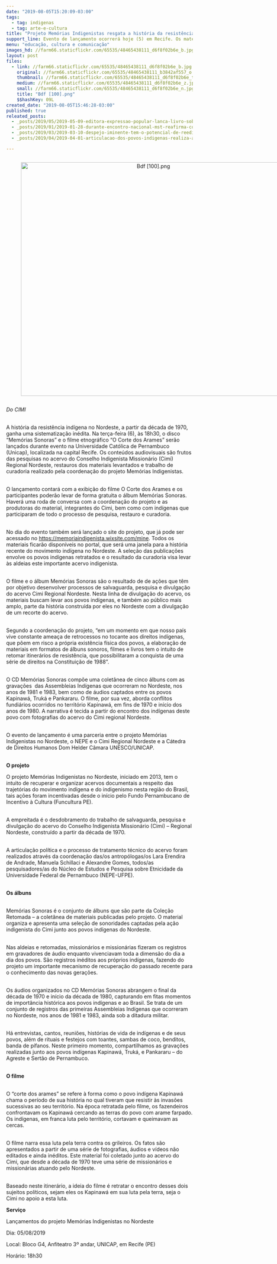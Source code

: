 ```yaml
---
date: "2019-08-05T15:20:09-03:00"
tags:
  - tag: indigenas
  - tag: arte-e-cultura
title: "Projeto Memórias Indigenistas resgata a história da resistência indígena no NE "
support_line: Evento de lançamento ocorrerá hoje (5) em Recife. Os materiais audiovisuais poderão ser acessados de forma gratuita no site do projeto
menu: "educação, cultura e comunicação"
images_hd: //farm66.staticflickr.com/65535/48465438111_d6f8f02b6e_b.jpg
layout: post
files:
  - link: //farm66.staticflickr.com/65535/48465438111_d6f8f02b6e_b.jpg
    original: //farm66.staticflickr.com/65535/48465438111_b3842af557_o.png
    thumbnail: //farm66.staticflickr.com/65535/48465438111_d6f8f02b6e_t.jpg
    medium: //farm66.staticflickr.com/65535/48465438111_d6f8f02b6e_z.jpg
    small: //farm66.staticflickr.com/65535/48465438111_d6f8f02b6e_n.jpg
    title: "Bdf [100].png"
    $$hashKey: 09L
created_date: "2019-08-05T15:46:28-03:00"
published: true
releated_posts:
  - _posts/2019/05/2019-05-09-editora-expressao-popular-lanca-livro-sobre-a-importancia-da-preservacao-de-sementes.md
  - _posts/2019/01/2019-01-28-durante-encontro-nacional-mst-reafirma-compromisso-com-luta-indigena-e-quilombola.md
  - _posts/2019/03/2019-03-10-despejo-iminente-tem-o-potencial-de-reeditar-confronto-que-terminou-com-a-morte-de-oziel-terena.md
  - _posts/2019/04/2019-04-01-articulacao-dos-povos-indigenas-realiza-acampamento-em-brasilia.md

---
```

<div style="text-align:center">
<figure class="image" style="display:inline-block"><img alt="Bdf [100].png" height="632" src="//farm66.staticflickr.com/65535/48465438111_d6f8f02b6e_b.jpg" width="700" />
<figcaption></figcaption>
</figure>
</div>

<p><em>Do CIMI</em></p>

<p><br />
A hist&oacute;ria da resist&ecirc;ncia ind&iacute;gena no Nordeste, a partir da d&eacute;cada de 1970, ganha uma sistematiza&ccedil;&atilde;o in&eacute;dita. Na ter&ccedil;a-feira (6), &agrave;s 18h30, o disco &ldquo;Mem&oacute;rias Sonoras&rdquo; e o filme etnogr&aacute;fico &ldquo;O Corte dos Arames&rdquo; ser&atilde;o lan&ccedil;ados durante evento na Universidade Cat&oacute;lica de Pernambuco (Unicap), localizada na capital Recife. Os conte&uacute;dos audiovisuais s&atilde;o frutos das pesquisas no acervo do Conselho Indigenista Mission&aacute;rio (Cimi) Regional Nordeste, restauros dos materiais levantados e trabalho de curadoria realizado pela coordena&ccedil;&atilde;o do projeto Mem&oacute;rias Indigenistas.</p>

<p><br />
O lan&ccedil;amento contar&aacute; com a exibi&ccedil;&atilde;o do filme O Corte dos Arames e os participantes poder&atilde;o levar de forma gratuita o &aacute;lbum Mem&oacute;rias Sonoras. Haver&aacute; uma roda de conversa com a coordena&ccedil;&atilde;o do projeto e as produtoras do material, integrantes do Cimi, bem como com ind&iacute;genas que participaram de todo o processo de pesquisa, restauro e curadoria.</p>

<p><br />
No dia do evento tamb&eacute;m ser&aacute; lan&ccedil;ado o site do projeto, que j&aacute; pode ser acessado no <a href="https://memoriaindigenista.wixsite.com/mine">https://memoriaindigenista.wixsite.com/mine</a>. Todos os materiais ficar&atilde;o dispon&iacute;veis no portal, que ser&aacute; uma janela para a hist&oacute;ria recente do movimento ind&iacute;gena no Nordeste. A sele&ccedil;&atilde;o das publica&ccedil;&otilde;es envolve os povos ind&iacute;genas retratados e o resultado da curadoria visa levar &agrave;s aldeias este importante acervo indigenista.</p>

<p><br />
O filme e o &aacute;lbum Mem&oacute;rias Sonoras s&atilde;o o resultado de de a&ccedil;&otilde;es que t&ecirc;m por objetivo desenvolver processos de salvaguarda, pesquisa e divulga&ccedil;&atilde;o do acervo Cimi Regional Nordeste. Nesta linha de divulga&ccedil;&atilde;o do acervo, os materiais buscam levar aos povos ind&iacute;genas, e tamb&eacute;m ao p&uacute;blico mais amplo, parte da hist&oacute;ria constru&iacute;da por eles no Nordeste com a divulga&ccedil;&atilde;o de um recorte do acervo.</p>

<p><br />
Segundo a coordena&ccedil;&atilde;o do projeto, &ldquo;em um momento em que nosso pa&iacute;s vive constante amea&ccedil;a de retrocessos no tocante aos direitos ind&iacute;genas, que p&otilde;em em risco a pr&oacute;pria exist&ecirc;ncia f&iacute;sica dos povos, a elabora&ccedil;&atilde;o de materiais em formatos de &aacute;lbuns sonoros, filmes e livros tem o intuito de retomar itiner&aacute;rios de resist&ecirc;ncia, que possibilitaram a conquista de uma s&eacute;rie de direitos na Constitui&ccedil;&atilde;o de 1988&rdquo;.</p>

<p><br />
O CD Mem&oacute;rias Sonoras comp&otilde;e uma colet&acirc;nea de cinco &aacute;lbuns com as grava&ccedil;&otilde;es&nbsp; das Assembleias Ind&iacute;genas que ocorreram no Nordeste, nos anos de 1981 e 1983, bem como de &aacute;udios captados entre os povos Kapinaw&aacute;, Truk&aacute; e Pankararu. O filme, por sua vez, aborda conflitos fundi&aacute;rios ocorridos no territ&oacute;rio Kapinaw&aacute;, em fins de 1970 e in&iacute;cio dos anos de 1980. A narrativa &eacute; tecida a partir do encontro dos ind&iacute;genas deste povo com fotografias do acervo do Cimi regional Nordeste.</p>

<p><br />
O evento de lan&ccedil;amento &eacute; uma parceria entre o projeto Mem&oacute;rias Indigenistas no Nordeste, o NEPE e o Cimi Regional Nordeste e a C&aacute;tedra de Direitos Humanos Dom Helder C&acirc;mara UNESCO/UNICAP.<br />
&nbsp;</p>

<p><strong>O projeto</strong></p>

<p>O projeto Mem&oacute;rias Indigenistas no Nordeste, iniciado em 2013, tem o intuito de recuperar e organizar acervos documentais a respeito das trajet&oacute;rias do movimento ind&iacute;gena e do indigenismo nesta regi&atilde;o do Brasil, tais a&ccedil;&otilde;es foram incentivadas desde o in&iacute;cio pelo Fundo Pernambucano de Incentivo &agrave; Cultura (Funcultura PE).<br />
&nbsp;</p>

<p>A empreitada &eacute; o desdobramento do trabalho de salvaguarda, pesquisa e divulga&ccedil;&atilde;o do acervo do Conselho Indigenista Mission&aacute;rio (Cimi) &ndash; Regional Nordeste, constru&iacute;do a partir da d&eacute;cada de 1970.<br />
&nbsp;</p>

<p>A articula&ccedil;&atilde;o pol&iacute;tica e o processo de tratamento t&eacute;cnico do acervo foram realizados atrav&eacute;s da coordena&ccedil;&atilde;o das/os antrop&oacute;logas/os Lara Erendira de Andrade, Manuela Schillaci e Alexandre Gomes, todos/as pesquisadores/as do N&uacute;cleo de Estudos e Pesquisa sobre Etnicidade da Universidade Federal de Pernambuco (NEPE-UFPE).</p>

<p><br />
<strong>Os &aacute;lbuns</strong><br />
&nbsp;</p>

<p>Mem&oacute;rias Sonoras &eacute; o conjunto de &aacute;lbuns que s&atilde;o parte da Cole&ccedil;&atilde;o Retomada &ndash; a colet&acirc;nea de materiais publicadas pelo projeto. O material organiza e apresenta uma sele&ccedil;&atilde;o de sonoridades captadas pela a&ccedil;&atilde;o indigenista do Cimi junto aos povos ind&iacute;genas do Nordeste.</p>

<p><br />
Nas aldeias e retomadas, mission&aacute;rios e mission&aacute;rias fizeram os registros em gravadores de &aacute;udio enquanto vivenciavam toda a dimens&atilde;o do dia a dia dos povos. S&atilde;o registros in&eacute;ditos aos pr&oacute;prios ind&iacute;genas, fazendo do projeto um importante mecanismo de recupera&ccedil;&atilde;o do passado recente para o conhecimento das novas gera&ccedil;&otilde;es.</p>

<p><br />
Os &aacute;udios organizados no CD Mem&oacute;rias Sonoras abrangem o final da d&eacute;cada de 1970 e in&iacute;cio da d&eacute;cada de 1980, capturando em fitas momentos de import&acirc;ncia hist&oacute;rica aos povos ind&iacute;genas e ao Brasil. Se trata de um conjunto de registros das primeiras Assembleias Ind&iacute;genas que ocorreram no Nordeste, nos anos de 1981 e 1983, ainda sob a ditadura militar.</p>

<p><br />
H&aacute; entrevistas, cantos, reuni&otilde;es, hist&oacute;rias de vida de ind&iacute;genas e de seus povos, al&eacute;m de rituais e festejos com toantes, sambas de coco, benditos, banda de p&iacute;fanos. Neste primeiro momento, compartilhamos as grava&ccedil;&otilde;es realizadas junto aos povos ind&iacute;genas Kapinaw&aacute;, Truk&aacute;, e Pankararu &ndash; do Agreste e Sert&atilde;o de Pernambuco.</p>

<p><br />
<strong>O filme</strong></p>

<p><br />
O &ldquo;corte dos arames&rdquo; se refere &agrave; forma como o povo ind&iacute;gena Kapinaw&aacute; chama o per&iacute;odo de sua hist&oacute;ria no qual tiveram que resistir &agrave;s invas&otilde;es sucessivas ao seu territ&oacute;rio. Na &eacute;poca retratada pelo filme, os fazendeiros confrontavam os Kapinaw&aacute; cercando as terras do povo com arame farpado. Os ind&iacute;genas, em franca luta pelo territ&oacute;rio, cortavam e queimavam as cercas.</p>

<p><br />
O filme narra essa luta pela terra contra os grileiros. Os fatos s&atilde;o apresentados a partir de uma s&eacute;rie de fotografias, &aacute;udios e v&iacute;deos n&atilde;o editados e ainda in&eacute;ditos. Este material foi coletado junto ao acervo do Cimi, que desde a d&eacute;cada de 1970 teve uma s&eacute;rie de mission&aacute;rios e mission&aacute;rias atuando pelo Nordeste.</p>

<p><br />
Baseado neste itiner&aacute;rio, a ideia do filme &eacute; retratar o encontro desses dois sujeitos pol&iacute;ticos, sejam eles os Kapinaw&aacute; em sua luta pela terra, seja o Cimi no apoio a esta luta.</p>

<p><strong>Servi&ccedil;o</strong></p>

<p>Lan&ccedil;amentos do projeto Mem&oacute;rias Indigenistas no Nordeste</p>

<p>Dia: 05/08/2019</p>

<p>Local: Bloco G4, Anfiteatro 3&ordm; andar, UNICAP, em Recife (PE)&nbsp;</p>

<p>Hor&aacute;rio: 18h30</p>

<p>&nbsp;</p>
